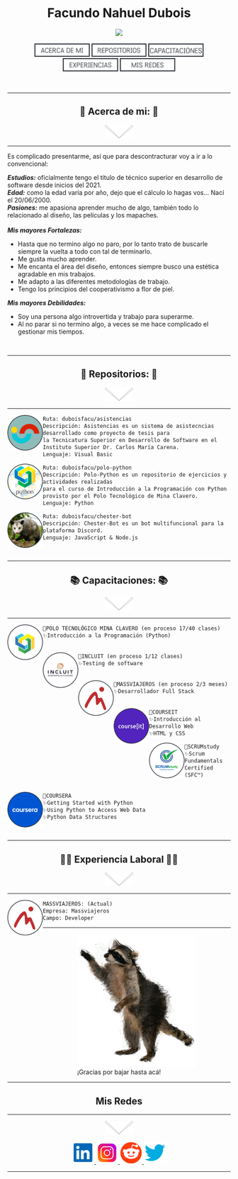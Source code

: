 <h1 align="center">Facundo Nahuel Dubois</h1>

<p align="center">
<a href="#"> <img height=150px src="README.resources/t_me.png"/></a>
</p>

<p align="center">
<a href="#yo"> <img height=30px src="README.resources/h_about.png"/></a>
<a href="#repositorios"> <img height=30px src="README.resources/h_repositorios.png"/></a>
<a href="#capacitaciones"> <img height=30px src="README.resources/h_capacitaciones.png"/></a>
<a href="#trabajos"> <img height=30px src="README.resources/h_experiencia.png"/></a>
<a href="#redes"> <img height=30px src="README.resources/h_redes.png"/></a>
</p>

<a id="yo"> </a>
<br>


-----------------------------------------------------------
<h2  font-size="75px" align="center">🦝 Acerca de mi: 🦝</h2>
<p align="center">
<a href="#yo"> <img height=30px src="README.resources/s_arrow.png"/></a>
</p>

-----------------------------------------------------------
Es complicado presentarme, así que para descontracturar voy a ir a lo convencional: <br>

___Estudios:___ oficialmente tengo el título de técnico superior en desarrollo de software desde inicios del 2021. <br>
___Edad:___ como la edad varía por año, dejo que el cálculo lo hagas vos... Nací el 20/06/2000. <br>
___Pasiones:___ me apasiona aprender mucho de algo, también todo lo relacionado al diseño, las películas y los mapaches. <br>
<br>
___Mis mayores Fortalezas:___ <br>
- Hasta que no termino algo no paro, por lo tanto trato de buscarle siempre la vuelta a todo con tal de terminarlo.
- Me gusta mucho aprender.
- Me encanta el área del diseño, entonces siempre busco una estética agradable en mis trabajos.
- Me adapto a las diferentes metodologías de trabajo.
- Tengo los principios del cooperativismo a flor de piel. 

___Mis mayores Debilidades:___ <br>
- Soy una persona algo introvertida y trabajo para superarme.
- Al no parar si no termino algo, a veces se me hace complicado el gestionar mis tiempos.


<a id="repositorios"> </a>
<br>


-----------------------------------------------------------
<h2 id="repositorios" font-size="75px" align="center">📁 Repositorios: 📁</h2>
<p align="center">
<a href="#repositorios"> <img height=30px src="README.resources/s_arrow.png"/></a>
</p>

-----------------------------------------------------------
<img align="left" height=80px src="README.resources/r_asis.png"/>

```
Ruta: duboisfacu/asistencias
Descripción: Asistencias es un sistema de asistecncias desarrollado como proyecto de tesis para 
la Tecnicatura Superior en Desarrollo de Software en el Instituto Superior Dr. Carlos María Carena.
Lenguaje: Visual Basic
```

<img align="left" height=80px src="README.resources/r_polo.png"/>

```
Ruta: duboisfacu/polo-python
Descripción: Polo-Python es un repositorio de ejercicios y actividades realizadas 
para el curso de Introducción a la Programación con Python provisto por el Polo Tecnológico de Mina Clavero.
Lenguaje: Python
```

<img align="left" height=80px src="README.resources/r_chester.png"/>

```
Ruta: duboisfacu/chester-bot
Descripción: Chester-Bot es un bot multifuncional para la plataforma Discord.
Lenguaje: JavaScript & Node.js

```
<a id="capacitaciones"> </a>
<br>


-----------------------------------------------------------
<h2 font-size="75px" align="center">📚 Capacitaciones: 📚</h2>

<p align="center">
<a href="#capacitaciones"> <img height=30px src="README.resources/s_arrow.png"/></a>
</p>

-----------------------------------------------------------
<img align="left" height=80px src="README.resources/i_polo.png"/>

```
🌟POLO TECNOLÓGICO MINA CLAVERO (en proceso 17/40 clases)
✨Introducción a la Programación (Python) 
ㅤ
```

<img align="left" height=80px src="README.resources/i_incluit.png"/>

```
🌟INCLUIT (en proceso 1/12 clases)
✨Testing de software 
ㅤ
```

<img align="left" height=80px src="README.resources/i_mass.png"/>

```
🌟MASSVIAJEROS (en proceso 2/3 meses)
✨Desarrollador Full Stack 
ㅤ
```

<img align="left" height=80px src="README.resources/i_courseit.png"/>

```
🌟COURSEIT
✨Introducción al Desarrollo Web
✨HTML y CSS
```

<img align="left" height=80px src="README.resources/i_scrum.png"/>

```
🌟SCRUMstudy
✨Scrum Fundamentals Certified (SFC™)
ㅤ
```

<img align="left" height=80px src="README.resources/i_coursera.png"/>

```
🌟COURSERA
✨Getting Started with Python
✨Using Python to Access Web Data
✨Python Data Structures
```

<a id="trabajos"> </a>
<br>

-----------------------------------------------------------
<h2 font-size="75px" align="center">👨‍💻 Experiencia Laboral 👨‍💻</h2>

<p align="center">
<a href="#trabajos"> <img height=30px src="README.resources/s_arrow.png"/></a>
</p>

-----------------------------------------------------------
<img align="left" height=80px src="README.resources/i_mass.png"/>

```
MASSVIAJEROS: (Actual)
Empresa: Massviajeros 
Campo: Developer 

```

-----------------------------------------------------------
<p align="center">
<a id="mapache" href="https://user-images.githubusercontent.com/66006741/123548950-5bea7100-d73d-11eb-8275-2b3dfb192c94.png"> <img height=300px src="README.resources/g_raccoon.gif"/></a>
<br>
¡Gracias por bajar hasta acá!
<a id="redes"></a> 
</p>
 




-----------------------------------------------------------


<h2 align="center"> Mis Redes </h2>
 
 -----------------------------------------------------------
 
<p align="center">
<a  href="#redes"> <img height=30px src="README.resources/s_arrow.png"/></a>
</p>
<center>
<p id="redes" align="center">
<a href="https://www.linkedin.com/in/duboisfacu/" target="_blank">
  <img src="README.resources/lkn.png" height=50px>
</a>
<a href="https://www.instagram.com/duboisfacu/" target="_blank">
  <img src="README.resources/ig.png" height=50px>
</a>
<a href="https://www.reddit.com/user/duboisfacu" target="_blank">
<img src="README.resources/rddt.png" height=50px>
</a>
<a href="https://twitter.com/duboisfacu" target="_blank">
<img src="README.resources/twt.png" height=50px>
</a>
  </p>
</center>


 -----------------------------------------------------------
